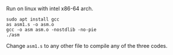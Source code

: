 Run on linux with intel x86-64 arch.

```
sudo apt install gcc
as asm1.s -o asm.o
gcc -o asm asm.o -nostdlib -no-pie
./asm
```

Change `asm1.s` to any other file to compile any of the three codes.
